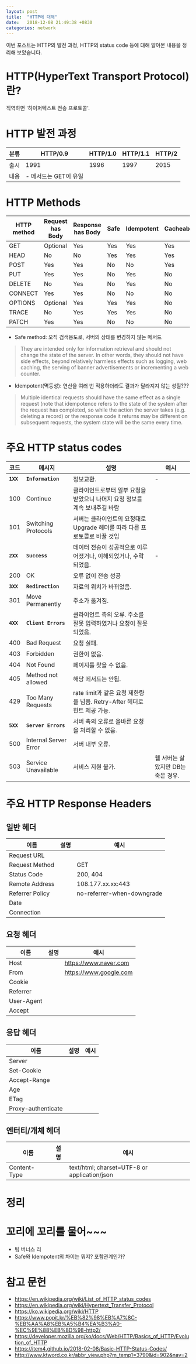 ```yaml
---
layout: post
title:  "HTTP에 대해"
date:   2018-12-08 21:49:38 +0830
categories: network
---
```


이번 포스트는 HTTP의 발전 과정, HTTP의 status code 등에 대해 알아본 내용을 정리해 보았습니다. 

# HTTP(HyperText Transport Protocol)란?

직역하면 '하이퍼텍스트 전송 프로토콜'.

# HTTP 발전 과정

|분류|HTTP/0.9|HTTP/1.0|HTTP/1.1|HTTP/2|
|---|---|---|---|---|
|출시|1991|1996|1997|2015|
|내용|- 메서드는 GET이 유일|||


# HTTP Methods
HTTP method | Request has Body | Response has Body | Safe | Idempotent | Cacheable
--- | --- | --- | --- | --- | ---
GET | Optional | Yes | Yes | Yes | Yes
HEAD | No | No | Yes | Yes | Yes
POST | Yes|Yes|No|No|Yes
PUT | Yes|Yes|No|Yes|No
DELETE | No|Yes|No|Yes|No
CONNECT | Yes|Yes|No|No|No
OPTIONS | Optional|Yes|Yes|Yes|No
TRACE | No|Yes|Yes|Yes|No
PATCH | Yes|Yes|No|No|No

* Safe method: 오직 검색용도로, 서버의 상태를 변경하지 않는 메서드
> They are intended only for information retrieval and should not change the state of the server. In other words, they should not have side effects, beyond relatively harmless effects such as logging, web caching, the serving of banner advertisements or incrementing a web counter.

* Idempotent(멱등성): 연산을 여러 번 적용하더라도 결과가 달라지지 않는 성질???
> Multiple identical requests should have the same effect as a single request (note that idempotence refers to the state of the system after the request has completed, so while the action the server takes (e.g. deleting a record) or the response code it returns may be different on subsequent requests, the system state will be the same every time.

# 주요 HTTP status codes

코드 | 메시지 | 설명 | 예시
--- | --- | --- | ---
**`1XX`** | **`Information`** | 정보교환. | -
100 | Continue | 클라이언트로부터 일부 요청을 받았으니 나머지 요청 정보를 계속 보내주길 바람 | 
101 | Switching Protocols | 서버는 클라이언트의 요청대로 Upgrade 헤더를 따라 다른 프로토콜로 바꿀 것임 | 
**`2XX`** | **`Success`** | 데이터 전송이 성공적으로 이루어졌거나, 이해되었거나, 수락되었음. | -
200 | OK | 오류 없이 전송 성공 | 
**`3XX`** | **`Redirection`** | 자료의 위치가 바뀌었음. | 
301 | Move Permanently | 주소가 옮겨짐. | 
**`4XX`** | **`Client Errors`** | 클라이언트 측의 오류. 주소를 잘못 입력하였거나 요청이 잘못 되었음. | 
400 | Bad Request | 요청 실패. | 
403 | Forbidden | 권한이 없음. | 
404 | Not Found | 페이지를 찾을 수 없음. | 
405 | Method not allowed | 해당 메서드는 안됨. | 
429 | Too Many Requests | rate limit과 같은 요청 제한량을 넘음. Retry-After 헤더로 힌트 제공 가능. | 
**`5XX`** | **`Server Errors`** | 서버 측의 오류로 올바른 요청을 처리할 수 없음. | 
500 | Internal Server Error | 서버 내부 오류. | 
503 | Service Unavailable | 서비스 지원 불가. | 웹 서버는 살았지만 DB는 죽은 경우.

# 주요 HTTP Response Headers

## 일반 헤더

이름 | 설명 | 예시 
--- | --- | ---  
Request URL |  | 
Request Method |  | GET
Status Code |  | 200, 404
Remote Address |  | 108.177.xx.xx:443
Referrer Policy |  | no-referrer-when-downgrade
Date |  | 
Connection |  |

## 요청 헤더

이름 | 설명 | 예시 
--- | --- | ---  
Host |  | https://www.naver.com
From |  | https://www.google.com
Cookie |  | 
Referrer |  | 
User-Agent |  | 
Accept |  | 

## 응답 헤더

이름 | 설명 | 예시 
--- | --- | --- 
Server |  | 
Set-Cookie |  | 
Accept-Range |  | 
Age |  | 
ETag |  | 
Proxy-authenticate |  | 

## 엔터티/개체 헤더

이름 | 설명 | 예시 
--- | --- | ---  
Content-Type |  | text/html; charset=UTF-8 or application/json

# 정리



# 꼬리에 꼬리를 물어~~~

- 팀 버너스 리
- Safe와 Idempotent의 차이는 뭐지? 포함관계인가?



# 참고 문헌

- https://en.wikipedia.org/wiki/List_of_HTTP_status_codes
- https://en.wikipedia.org/wiki/Hypertext_Transfer_Protocol
- https://ko.wikipedia.org/wiki/HTTP
- https://www.popit.kr/%EB%82%98%EB%A7%8C-%EB%AA%A8%EB%A5%B4%EA%B3%A0-%EC%9E%88%EB%8D%98-http2/
- https://developer.mozilla.org/ko/docs/Web/HTTP/Basics_of_HTTP/Evolution_of_HTTP
- https://item4.github.io/2018-02-08/Basic-HTTP-Status-Codes/
- http://www.ktword.co.kr/abbr_view.php?m_temp1=3790&id=902&nav=2